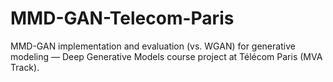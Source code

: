 # MMD-GAN-Telecom-Paris
MMD-GAN implementation and evaluation (vs. WGAN) for generative modeling — Deep Generative Models course project at Télécom Paris (MVA Track).
